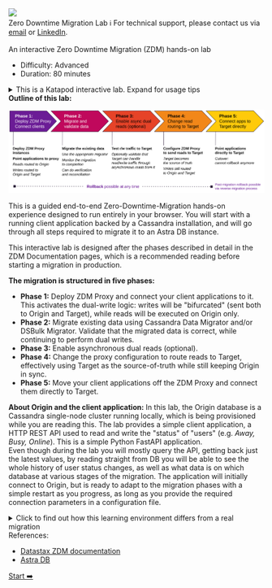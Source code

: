 <!-- TOP -->
<div class="top">
  <img class="scenario-academy-logo" src="https://datastax-academy.github.io/katapod-shared-assets/images/ds-academy-2023.svg" />
  <div class="scenario-title-section">
    <span class="scenario-title">Zero Downtime Migration Lab</span>
    <span class="scenario-subtitle">ℹ️ For technical support, please contact us via <a href="mailto:aleksandr.volochnev@datastax.com">email</a> or <a href="https://dtsx.io/aleks">LinkedIn</a>.</span>
  </div>
</div>

<!-- CONTENT -->
<main>
    <br/>
    <div class="container px-4 py-2">
      <div class="row g-4 py-2 row-cols-1 row-cols-lg-1">
        <div class="feature col div-choice">
          <div class="scenario-description">An interactive Zero Downtime Migration (ZDM) hands-on lab</div>
          <ul>
            <li><span class="scenario-description-attribute">Difficulty</span>: Advanced</li>
            <li><span class="scenario-description-attribute">Duration</span>: 80 minutes</li>
          </ul>
          <details class="katapod-details"><summary>This is a Katapod interactive lab. Expand for usage tips</summary>
            <p>
              <i>
                This hands-on lab is built using the Katapod engine. If you have never encountered it before, this is how you use it:
              </i>
              <ul>
                <li>
                  You will proceed through a series of steps on the left panel, advancing to the next step by the click of a button.
                </li>
                <li>
                  On the right part of the lab, one or more consoles are spawned for you to execute commands and interact with the system.
                </li>
                <li>
                  Each step provides instructions and explanations on what is going on.
                </li>
                <li>
                  In particular, click on code blocks to execute them in their target console.
                </li>
                <li>
                  Commands that are executed already are marked as such. Usually you can execute a command as many times as you want (though this might not always be what you want to do).
                </li>
              </ul>
              <i><strong>Note:</strong> please do not leave the lab idle for longer than a few minutes, otherwise it would get hibernated, thereby losing some of its state, and you might need to start it all over.</i>
            </p>
          </details>
        </div>
      </div>
      <div class="row g-4 py-2 row-cols-1 row-cols-lg-1">
        <div class="feature col div-choice">
          <div class="scenario-description">
            <strong>Outline of this lab:</strong>
          </div>
          <div class="scenario-description">
            <p>
              <img src="https://raw.githubusercontent.com/DataStax-Academy/zdm-scenario-katapod/main/images/pz_annotated.png" />
            </p>
          </div>
          <div class="scenario-description-attribute">
            <p>
              This is a guided end-to-end Zero-Downtime-Migration hands-on experience
              designed to run entirely in your browser. You will start with a running client application
              backed by a Cassandra installation, and will go through all steps required
              to migrate it to an Astra DB instance.
            </p>
            <p>
              This interactive lab is designed after the phases described in detail in the ZDM Documentation pages,
              which is a recommended reading before starting a migration in production.
            </p>
            <p><strong>The migration is structured in five phases:</strong></p>
            <ul>
              <li>
                <strong>Phase 1:</strong>
                Deploy ZDM Proxy and connect your client applications to it. This activates the dual-write logic: writes will be "bifurcated" (sent both to Origin and Target), while reads will be executed on Origin only.
              </li>
              <li>
                <strong>Phase 2:</strong>
                Migrate existing data using Cassandra Data Migrator and/or DSBulk Migrator. Validate that the migrated data is correct, while continuing to perform dual writes.
              </li>
              <li>
                <strong>Phase 3:</strong>
                Enable asynchronous dual reads (optional).
              </li>
              <li>
                <strong>Phase 4:</strong>
                Change the proxy configuration to route reads to Target, effectively using Target as the source-of-truth while still keeping Origin in sync.
              </li>
              <li>
                <strong>Phase 5:</strong>
                Move your client applications off the ZDM Proxy and connect them directly to Target.
              </li>
            </ul>
            <p>
              <strong>About Origin and the client application:</strong>
              In this lab, the Origin database is a Cassandra single-node cluster running locally, which is being
              provisioned while you are reading this.
              The lab provides a simple client application, a HTTP REST API used to read and write
              the "status" of "users" (e.g. <i>Away, Busy, Online</i>). This is a simple Python FastAPI application.
            <br>
              Even though during the lab you will mostly query the API, getting back just the latest values,
              by reading straight from DB you will be able to see the whole history of user status changes, as well as what data is on which database at various stages of the migration.
              The application will initially connect to Origin, but is ready to adapt to the migration phases
              with a simple restart as you progress, as long as you provide the required connection parameters in a configuration file.
            </p>
            <details class="katapod-details"><summary>Click to find out how this learning environment differs from a real migration</summary>
              <p>
                <i>
                  This is an ephemeral setup, designed to be bootstrapped quickly and in such a way as to be easily packaged into a single host machine. As a consequence, please mind that:
                </i>
                <ul>
                  <li>
                    you will have a single ZDM Proxy instance (as opposed to at least three as suggested for production migrations);
                  </li>
                  <li>
                    All containers (including Origin!) will be running on a single machine. In a realistic setup this would put resiliency and availability at risk, and certainly hinder performance and throughput.
                  </li>
                </ul>
              </p>
            </details>
          </div>
        </div>
      </div>
      <div class="row g-4 py-2 row-cols-1 row-cols-lg-1">
        <div class="feature col div-choice">
          <div class="scenario-description">References:</div>
          <ul>
            <li><span class="scenario-description-attribute"><a href="https://docs.datastax.com/en/astra-serverless/docs/migrate/introduction.html" target="_blank">Datastax ZDM documentation</a></span></li>
            <li><span class="scenario-description-attribute"><a href="https://astra.datastax.com/" target="_blank">Astra DB</a></span></li>
          </ul>
        </div>
      </div>
    </div>
</main>

<!-- NAVIGATION -->
<div id="navigation-bottom" class="navigation-bottom">
 <a href='command:katapod.loadPage?[{"step":"step1"}]'
    class="btn btn-dark navigation-bottom-right">Start ➡️
  </a>
</div>
